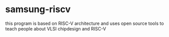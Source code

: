 # samsung-riscv
this program is based on RISC-V architecture and uses open source tools to teach people about VLSI chipdesign and RISC-V
